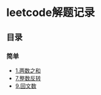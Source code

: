 # leetcode解题记录

## 目录
### 简单
- [1.两数之和](https://github.com/wyx8267/leetcode/blob/master/notes/0001-Two%20Sum.md)
- [7.整数反转](https://github.com/wyx8267/leetcode/blob/master/notes/0007-Reverse%20Integer.md)
- [9.回文数](https://github.com/wyx8267/leetcode/blob/master/notes/0009-Palindrome%20Number.md)